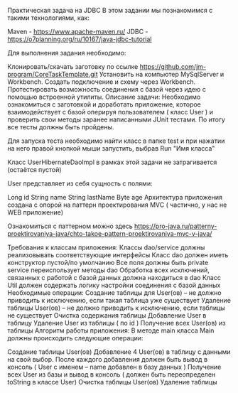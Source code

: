 Практическая задача на JDBC
В этом задании мы познакомимся с такими технологиями, как:

Maven - https://www.apache-maven.ru/
JDBC - https://o7planning.org/ru/10167/java-jdbc-tutorial


Для выполнения задания необходимо:

Клонировать/скачать заготовку по ссылке https://github.com/jm-program/CoreTaskTemplate.git
Установить на компьютер MySqlServer и Workbench. Создать подключение и схему через Workbench. Протестировать возможность соединения с базой через идею с помощью встроенной утилиты.
Описание задачи:
Необходимо ознакомиться с заготовкой и доработать приложение, которое взаимодействует с базой оперируя пользователем ( класс User ) и проверить свои методы заранее написанными JUnit тестами. По итогу все тесты должны быть пройдены.

Для запуска теста необходимо найти класс в папке test и при нажатии на него правой кнопкой мыши запустить, выбрав Run "Имя класса"

Класс UserHibernateDaoImpl в рамках этой задачи не затрагивается (остаётся пустой)

User представляет из себя сущность с полями:

Long id
String name
String lastName
Byte age
Архитектура приложения создана с опорой на паттерн проектирования MVC ( частично, у нас не WEB приложение)

Ознакомиться с паттерном можно здесь https://pro-java.ru/patterny-proektirovaniya-java/chto-takoe-pattern-proektirovaniya-mvc-v-java/

Требования к классам приложения:
Классы dao/service должны реализовывать соответствующие интерфейсы
Класс dao должен иметь конструктор пустой/по умолчанию
Все поля должны быть private
service переиспользует методы dao
Обработка всех исключений, связанных с работой с базой данных должна находиться в dao
Класс Util должен содержать логику настройки соединения с базой данных
Необходимые операции:
Создание таблицы для User(ов) – не должно приводить к исключению, если такая таблица уже существует
Удаление таблицы User(ов) – не должно приводить к исключению, если таблицы не существует
Очистка содержания таблицы
Добавление User в таблицу
Удаление User из таблицы ( по id )
Получение всех User(ов) из таблицы
Алгоритм работы приложения:
В методе main класса Main должны происходить следующие операции:

Создание таблицы User(ов)
Добавление 4 User(ов) в таблицу с данными на свой выбор. После каждого добавления должен быть вывод в консоль ( User с именем – name добавлен в базу данных )
Получение всех User из базы и вывод в консоль ( должен быть переопределен toString в классе User)
Очистка таблицы User(ов)
Удаление таблицы
